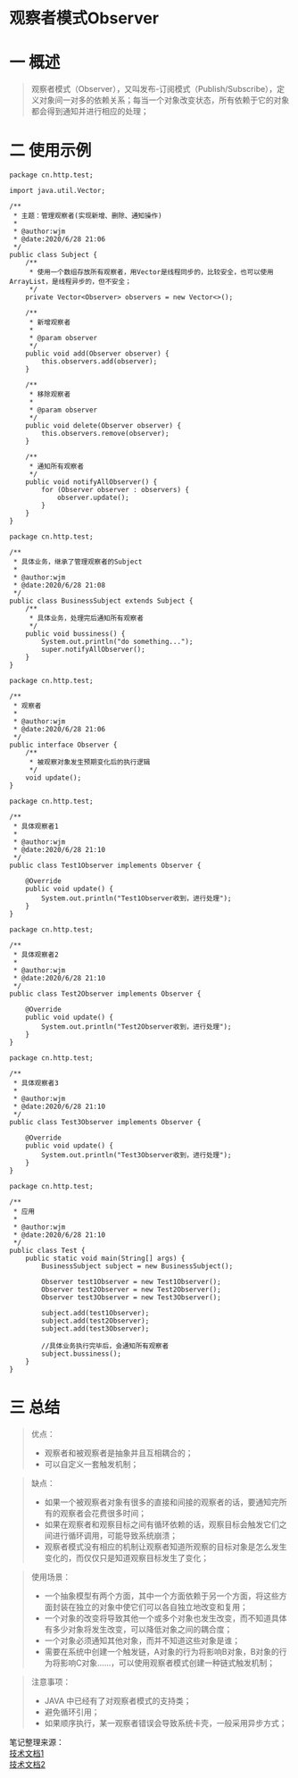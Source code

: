 # 观察者模式Observer
# 一 概述
>观察者模式（Observer），又叫发布-订阅模式（Publish/Subscribe），定义对象间一对多的依赖关系；每当一个对象改变状态，所有依赖于它的对象都会得到通知并进行相应的处理；

# 二 使用示例
```
package cn.http.test;

import java.util.Vector;

/**
 * 主题：管理观察者(实现新增、删除、通知操作)
 *
 * @author:wjm
 * @date:2020/6/28 21:06
 */
public class Subject {
    /**
     * 使用一个数组存放所有观察者，用Vector是线程同步的，比较安全，也可以使用ArrayList，是线程异步的，但不安全；
     */
    private Vector<Observer> observers = new Vector<>();

    /**
     * 新增观察者
     *
     * @param observer
     */
    public void add(Observer observer) {
        this.observers.add(observer);
    }

    /**
     * 移除观察者
     *
     * @param observer
     */
    public void delete(Observer observer) {
        this.observers.remove(observer);
    }

    /**
     * 通知所有观察者
     */
    public void notifyAllObserver() {
        for (Observer observer : observers) {
            observer.update();
        }
    }
}
```
```
package cn.http.test;

/**
 * 具体业务，继承了管理观察者的Subject
 *
 * @author:wjm
 * @date:2020/6/28 21:08
 */
public class BusinessSubject extends Subject {
    /**
     * 具体业务，处理完后通知所有观察者
     */
    public void bussiness() {
        System.out.println("do something...");
        super.notifyAllObserver();
    }
}
```
```
package cn.http.test;

/**
 * 观察者
 *
 * @author:wjm
 * @date:2020/6/28 21:06
 */
public interface Observer {
    /**
     * 被观察对象发生预期变化后的执行逻辑
     */
    void update();
}
```
```
package cn.http.test;

/**
 * 具体观察者1
 *
 * @author:wjm
 * @date:2020/6/28 21:10
 */
public class Test1Observer implements Observer {

    @Override
    public void update() {
        System.out.println("Test1Observer收到，进行处理");
    }
}
```
```
package cn.http.test;

/**
 * 具体观察者2
 *
 * @author:wjm
 * @date:2020/6/28 21:10
 */
public class Test2Observer implements Observer {

    @Override
    public void update() {
        System.out.println("Test2Observer收到，进行处理");
    }
}
```
```
package cn.http.test;

/**
 * 具体观察者3
 *
 * @author:wjm
 * @date:2020/6/28 21:10
 */
public class Test3Observer implements Observer {

    @Override
    public void update() {
        System.out.println("Test3Observer收到，进行处理");
    }
}
```
```
package cn.http.test;

/**
 * 应用
 *
 * @author:wjm
 * @date:2020/6/28 21:10
 */
public class Test {
    public static void main(String[] args) {
        BusinessSubject subject = new BusinessSubject();

        Observer test1Observer = new Test1Observer();
        Observer test2Observer = new Test2Observer();
        Observer test3Observer = new Test3Observer();

        subject.add(test1Observer);
        subject.add(test2Observer);
        subject.add(test3Observer);

        //具体业务执行完毕后，会通知所有观察者
        subject.bussiness();
    }
}
```

# 三 总结
>优点：  
>* 观察者和被观察者是抽象并且互相耦合的；  
>* 可以自定义一套触发机制；

>缺点：  
>* 如果一个被观察者对象有很多的直接和间接的观察者的话，要通知完所有的观察者会花费很多时间；  
>* 如果在观察者和观察目标之间有循环依赖的话，观察目标会触发它们之间进行循环调用，可能导致系统崩溃；  
>* 观察者模式没有相应的机制让观察者知道所观察的目标对象是怎么发生变化的，而仅仅只是知道观察目标发生了变化；

>使用场景：
>* 一个抽象模型有两个方面，其中一个方面依赖于另一个方面，将这些方面封装在独立的对象中使它们可以各自独立地改变和复用；  
>* 一个对象的改变将导致其他一个或多个对象也发生改变，而不知道具体有多少对象将发生改变，可以降低对象之间的耦合度；
>* 一个对象必须通知其他对象，而并不知道这些对象是谁；
>* 需要在系统中创建一个触发链，A对象的行为将影响B对象，B对象的行为将影响C对象……，可以使用观察者模式创建一种链式触发机制；  

>注意事项： 
>* JAVA 中已经有了对观察者模式的支持类；  
>* 避免循环引用；  
>* 如果顺序执行，某一观察者错误会导致系统卡壳，一般采用异步方式；

笔记整理来源：  
[技术文档1](https://www.cnblogs.com/adamjwh/p/10913660.html)  
[技术文档2](https://www.runoob.com/design-pattern/observer-pattern.html)